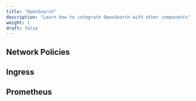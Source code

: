 ```yaml
---
title: "OpenSearch"
description: "Learn how to integrate OpenSearch with other components"
weight: 1
draft: false
---
```


## Network Policies
## Ingress
## Prometheus
